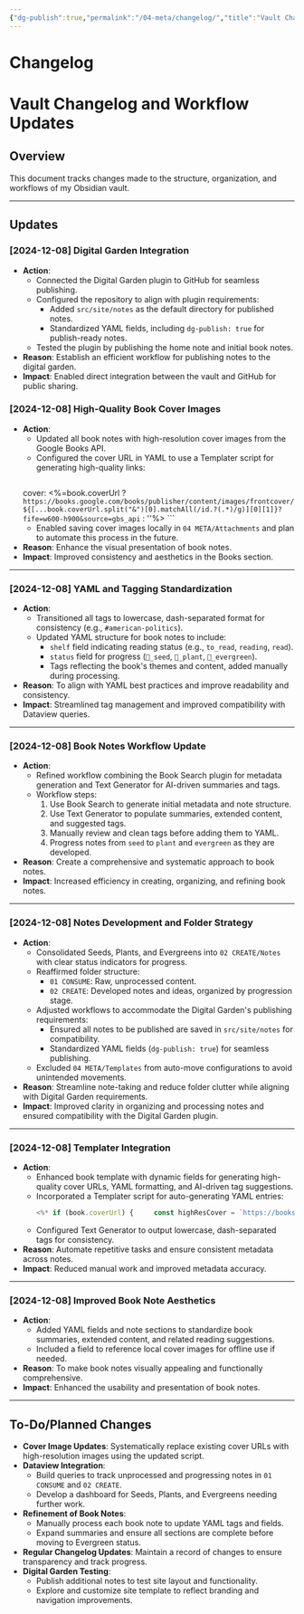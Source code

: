 ```yaml
---
{"dg-publish":true,"permalink":"/04-meta/changelog/","title":"Vault Changelog and Workflow Updates","tags":["meta","changelog","updates"]}
---
```


# Changelog

# Vault Changelog and Workflow Updates

## Overview

This document tracks changes made to the structure, organization, and workflows of my Obsidian vault.

---

## Updates

### [2024-12-08] Digital Garden Integration

- **Action**:
    - Connected the Digital Garden plugin to GitHub for seamless publishing.
    - Configured the repository to align with plugin requirements:
        - Added `src/site/notes` as the default directory for published notes.
        - Standardized YAML fields, including `dg-publish: true` for publish-ready notes.
    - Tested the plugin by publishing the home note and initial book notes.
- **Reason**: Establish an efficient workflow for publishing notes to the digital garden.
- **Impact**: Enabled direct integration between the vault and GitHub for public sharing.

### [2024-12-08] High-Quality Book Cover Images

- **Action**:
    - Updated all book notes with high-resolution cover images from the Google Books API.
    - Configured the cover URL in YAML to use a Templater script for generating high-quality links:
      ```yaml
  cover: <%=book.coverUrl ? `https://books.google.com/books/publisher/content/images/frontcover/${[...book.coverUrl.split("&")[0].matchAll(/id.?(.*)/g)][0][1]}?fife=w600-h900&source=gbs_api` : ''%>
      ```
    - Enabled saving cover images locally in `04 META/Attachments` and plan to automate this process in the future.
- **Reason**: Enhance the visual presentation of book notes.
- **Impact**: Improved consistency and aesthetics in the Books section.

---

### [2024-12-08] YAML and Tagging Standardization

- **Action**:
    - Transitioned all tags to lowercase, dash-separated format for consistency (e.g., `#american-politics`).
    - Updated YAML structure for book notes to include:
        - `shelf` field indicating reading status (e.g., `to_read`, `reading`, `read`).
        - `status` field for progress (`🌱_seed`, `🌿_plant`, `🌳_evergreen`).
        - Tags reflecting the book's themes and content, added manually during processing.
- **Reason**: To align with YAML best practices and improve readability and consistency.
- **Impact**: Streamlined tag management and improved compatibility with Dataview queries.

---

### [2024-12-08] Book Notes Workflow Update

- **Action**:
    - Refined workflow combining the Book Search plugin for metadata generation and Text Generator for AI-driven summaries and tags.
    - Workflow steps:
        1. Use Book Search to generate initial metadata and note structure.
        2. Use Text Generator to populate summaries, extended content, and suggested tags.
        3. Manually review and clean tags before adding them to YAML.
        4. Progress notes from `seed` to `plant` and `evergreen` as they are developed.
- **Reason**: Create a comprehensive and systematic approach to book notes.
- **Impact**: Increased efficiency in creating, organizing, and refining book notes.

---

### [2024-12-08] Notes Development and Folder Strategy

- **Action**:
    - Consolidated Seeds, Plants, and Evergreens into `02 CREATE/Notes` with clear status indicators for progress.
    - Reaffirmed folder structure:
        - `01 CONSUME`: Raw, unprocessed content.
        - `02 CREATE`: Developed notes and ideas, organized by progression stage.
    - Adjusted workflows to accommodate the Digital Garden's publishing requirements:
        - Ensured all notes to be published are saved in `src/site/notes` for compatibility.
        - Standardized YAML fields (`dg-publish: true`) for seamless publishing.
    - Excluded `04 META/Templates` from auto-move configurations to avoid unintended movements.
- **Reason**: Streamline note-taking and reduce folder clutter while aligning with Digital Garden requirements.
- **Impact**: Improved clarity in organizing and processing notes and ensured compatibility with the Digital Garden plugin.

---

### [2024-12-08] Templater Integration

- **Action**:
    - Enhanced book template with dynamic fields for generating high-quality cover URLs, YAML formatting, and AI-driven tag suggestions.
    - Incorporated a Templater script for auto-generating YAML entries:
      ```javascript
      <%* if (book.coverUrl) {     const highResCover = `https://books.google.com/books/publisher/content/images/frontcover/${[...book.coverUrl.split("&")[0].matchAll(/id.?(.*)/g)][0][1]}?fife=w600-h900&source=gbs_api`;     tR += `cover: "${highResCover}"`; } else {     tR += `cover: ""`; } %>
      ```
    - Configured Text Generator to output lowercase, dash-separated tags for consistency.
- **Reason**: Automate repetitive tasks and ensure consistent metadata across notes.
- **Impact**: Reduced manual work and improved metadata accuracy.

---

### [2024-12-08] Improved Book Note Aesthetics

- **Action**:
    - Added YAML fields and note sections to standardize book summaries, extended content, and related reading suggestions.
    - Included a field to reference local cover images for offline use if needed.
- **Reason**: To make book notes visually appealing and functionally comprehensive.
- **Impact**: Enhanced the usability and presentation of book notes.

---

## To-Do/Planned Changes

- **Cover Image Updates**: Systematically replace existing cover URLs with high-resolution images using the updated script.
- **Dataview Integration**:
    - Build queries to track unprocessed and progressing notes in `01 CONSUME` and `02 CREATE`.
    - Develop a dashboard for Seeds, Plants, and Evergreens needing further work.
- **Refinement of Book Notes**:
    - Manually process each book note to update YAML tags and fields.
    - Expand summaries and ensure all sections are complete before moving to Evergreen status.
- **Regular Changelog Updates**: Maintain a record of changes to ensure transparency and track progress.
- **Digital Garden Testing**:
    - Publish additional notes to test site layout and functionality.
    - Explore and customize site template to reflect branding and navigation improvements.

